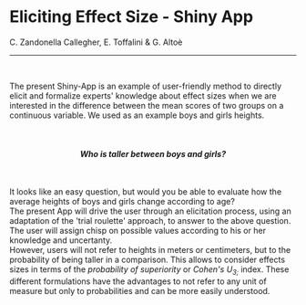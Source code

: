 
# Eliciting Effect Size - Shiny App

C. Zandonella Callegher, E. Toffalini & G. Altoè

<hr>

<br>

The present Shiny-App is an example of user-friendly method to directly elicit and formalize experts' knowledge about effect sizes when we are interested in the difference between the mean scores of two groups on a continuous variable. We used as an example boys and girls heights. 

<br>

<center><h4><i>
Who is taller between boys and girls?
</i></h4></center>

<br>

It looks like an easy question, but would you be able to evaluate how the average heights of boys and girls change according to age? <br>
The present App will drive the user through an elicitation process, using an adaptation of the 'trial roulette' approach, to answer to the above question. The user will assign chisp on possible values according to his or her knowledge and uncertanty. 
<br>
However, users will not refer to heights in meters or centimeters, but to the probability of being taller in a comparison. This allows to consider effects sizes in terms of the <i>probability of superiority</i> or <i>Cohen's U<sub>3;</sub> </i> index. These different formulations have the advantages to not refer to any unit of measure but only to probabilities and can be more easily understood.


<br>

<br>

